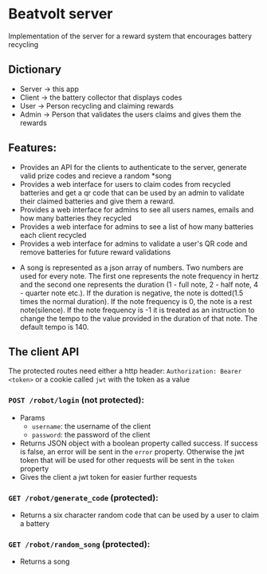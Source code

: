 # Beatvolt server
Implementation of the server for a reward system that encourages battery recycling

## Dictionary
- Server -> this app
- Client -> the battery collector that displays codes
- User -> Person recycling and claiming rewards
- Admin -> Person that validates the users claims and gives them the rewards

## Features:
- Provides an API for the clients to authenticate to the server, generate valid prize codes and recieve a random *song
- Provides a web interface for users to claim codes from recycled batteries and get a qr code that can be used by an admin to validate their claimed batteries and give them a reward.
- Provides a web interface for admins to see all users names, emails and how many batteries they recycled
- Provides a web interface for admins to see a list of how many batteries each client recycled
- Provides a web interface for admins to validate a user's QR code and remove batteries for future reward validations

* A song is represented as a json array of numbers. Two numbers are used for every note. The first one represents the note frequency in hertz and the second one represents the duration (1 - full note, 2 - half note, 4 - quarter note etc.). If the duration is negative, the note is dotted(1.5 times the normal duration). If the note frequency is 0, the note is a rest note(silence). If the note frequency is -1 it is treated as an instruction to change the tempo to the value provided in the duration of that note. The default tempo is 140.


## The client API
The protected routes need either a http header: `Authorization: Bearer <token>` or a cookie called `jwt` with the token as a value

### `POST /robot/login` (not protected): 
- Params
    - `username`: the username of the client
    - `password`: the password of the client
- Returns JSON object with a boolean property called success. If success is false, an error will be sent in the `error` property. Otherwise the jwt token that will be used for other requests will be sent in the `token` property
- Gives the client a jwt token for easier further requests 

### `GET /robot/generate_code` (protected): 
- Returns a six character random code that can be used by a user to claim a battery

### `GET /robot/random_song` (protected): 
- Returns a song
